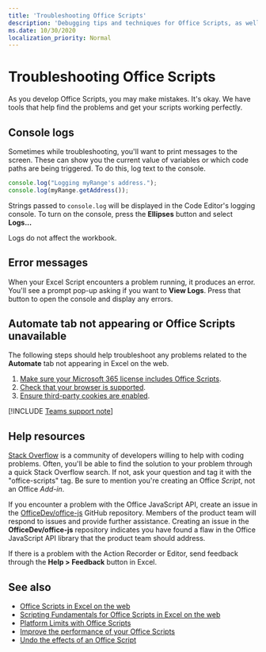 ```yaml
---
title: 'Troubleshooting Office Scripts'
description: 'Debugging tips and techniques for Office Scripts, as well as help resources.'
ms.date: 10/30/2020
localization_priority: Normal
---
```


# Troubleshooting Office Scripts

As you develop Office Scripts, you may make mistakes. It's okay. We have tools that help find the problems and get your scripts working perfectly.

## Console logs

Sometimes while troubleshooting, you'll want to print messages to the screen. These can show you the current value of variables or which code paths are being triggered. To do this, log text to the console.

```TypeScript
console.log("Logging myRange's address.");
console.log(myRange.getAddress());
```

Strings passed to `console.log` will be displayed in the Code Editor's logging console. To turn on the console, press the **Ellipses** button and select **Logs...**

Logs do not affect the workbook.

## Error messages

When your Excel Script encounters a problem running, it produces an error. You'll see a prompt pop-up asking if you want to **View Logs**. Press that button to open the console and display any errors.

## Automate tab not appearing or Office Scripts unavailable

The following steps should help troubleshoot any problems related to the **Automate** tab not appearing in Excel on the web.

1. [Make sure your Microsoft 365 license includes Office Scripts](../overview/excel.md#requirements).
1. [Check that your browser is supported](platform-limits.md#browser-support).
1. [Ensure third-party cookies are enabled](platform-limits.md#third-party-cookies).

[!INCLUDE [Teams support note](../includes/teams-support-note.md)]

## Help resources

[Stack Overflow](https://stackoverflow.com/questions/tagged/office-scripts) is a community of developers willing to help with coding problems. Often, you'll be able to find the solution to your problem through a quick Stack Overflow search. If not, ask your question and tag it with the "office-scripts" tag. Be sure to mention you're creating an Office *Script*, not an Office *Add-in*.

If you encounter a problem with the Office JavaScript API, create an issue in the [OfficeDev/office-js](https://github.com/OfficeDev/office-js) GitHub repository. Members of the product team will respond to issues and provide further assistance. Creating an issue in the **OfficeDev/office-js** repository indicates you have found a flaw in the Office JavaScript API library that the product team should address.

If there is a problem with the Action Recorder or Editor, send feedback through the **Help > Feedback** button in Excel.

## See also

- [Office Scripts in Excel on the web](../overview/excel.md)
- [Scripting Fundamentals for Office Scripts in Excel on the web](../develop/scripting-fundamentals.md)
- [Platform Limits with Office Scripts](platform-limits.md)
- [Improve the performance of your Office Scripts](../develop/web-client-performance.md)
- [Undo the effects of an Office Script](undo.md)
